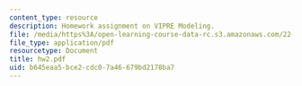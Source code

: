 ```yaml
---
content_type: resource
description: Homework assignment on VIPRE Modeling.
file: /media/https%3A/open-learning-course-data-rc.s3.amazonaws.com/22-39-integration-of-reactor-design-operations-and-safety-fall-2006/b645eaa5bce2cdc07a46679bd2178ba7_hw2.pdf
file_type: application/pdf
resourcetype: Document
title: hw2.pdf
uid: b645eaa5-bce2-cdc0-7a46-679bd2178ba7
---
```

